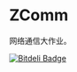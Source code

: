 ZComm
=====

网络通信大作业。


[![Bitdeli Badge](https://d2weczhvl823v0.cloudfront.net/CyberZHG/zcomm/trend.png)](https://bitdeli.com/free "Bitdeli Badge")

